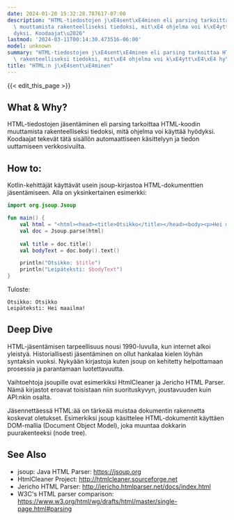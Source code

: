 ```yaml
---
date: 2024-01-20 15:32:28.787617-07:00
description: "HTML-tiedostojen j\xE4sent\xE4minen eli parsing tarkoittaa HTML-koodin\
  \ muuttamista rakenteelliseksi tiedoksi, mit\xE4 ohjelma voi k\xE4ytt\xE4\xE4 hy\xF6\
  dyksi. Koodaajat\u2026"
lastmod: '2024-03-11T00:14:30.473516-06:00'
model: unknown
summary: "HTML-tiedostojen j\xE4sent\xE4minen eli parsing tarkoittaa HTML-koodin muuttamista\
  \ rakenteelliseksi tiedoksi, mit\xE4 ohjelma voi k\xE4ytt\xE4\xE4 hy\xF6dyksi. Koodaajat\u2026"
title: "HTML:n j\xE4sent\xE4minen"
---
```


{{< edit_this_page >}}

## What & Why?
HTML-tiedostojen jäsentäminen eli parsing tarkoittaa HTML-koodin muuttamista rakenteelliseksi tiedoksi, mitä ohjelma voi käyttää hyödyksi. Koodaajat tekevät tätä sisällön automaattiseen käsittelyyn ja tiedon uuttamiseen verkkosivuilta.

## How to:
Kotlin-kehittäjät käyttävät usein jsoup-kirjastoa HTML-dokumenttien jäsentämiseen. Alla on yksinkertainen esimerkki:

```Kotlin
import org.jsoup.Jsoup

fun main() {
    val html = "<html><head><title>Otsikko</title></head><body><p>Hei maailma!</p></body></html>"
    val doc = Jsoup.parse(html)
    
    val title = doc.title()
    val bodyText = doc.body().text()

    println("Otsikko: $title")
    println("Leipäteksti: $bodyText")
}
```
Tuloste:
```
Otsikko: Otsikko
Leipäteksti: Hei maailma!
```

## Deep Dive
HTML-jäsentämisen tarpeellisuus nousi 1990-luvulla, kun internet alkoi yleistyä. Historiallisesti jäsentäminen on ollut hankalaa kielen löyhän syntaksin vuoksi. Nykyään kirjastoja kuten jsoup on kehitetty helpottamaan prosessia ja parantamaan luotettavuutta.

Vaihtoehtoja jsoupille ovat esimerkiksi HtmlCleaner ja Jericho HTML Parser. Nämä kirjastot eroavat toisistaan niin suorituskyvyn, joustavuuden kuin API:nkin osalta.

Jäsennettäessä HTML:ää on tärkeää muistaa dokumentin rakennetta koskevat oletukset. Esimerkiksi jsoup käsittelee HTML-dokumentit käyttäen DOM-mallia (Document Object Model), joka muuntaa dokkarin puurakenteeksi (node tree).

## See Also
- jsoup: Java HTML Parser: https://jsoup.org
- HtmlCleaner Project: http://htmlcleaner.sourceforge.net 
- Jericho HTML Parser: http://jericho.htmlparser.net/docs/index.html
- W3C's HTML parser comparison: https://www.w3.org/html/wg/drafts/html/master/single-page.html#parsing
